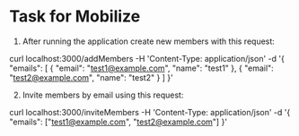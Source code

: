 # Task for Mobilize

1. After running the application create new members with this request:

curl localhost:3000/addMembers  -H 'Content-Type: application/json'  -d '{ "emails": [ { "email": "test1@example.com", "name": "test1" }, { "email": "test2@example.com", "name": "test2" } ] }' 


2. Invite members by email using this request:

curl localhost:3000/inviteMembers  -H 'Content-Type: application/json'  -d '{ "emails": ["test1@example.com", "test2@example.com"] }' 
